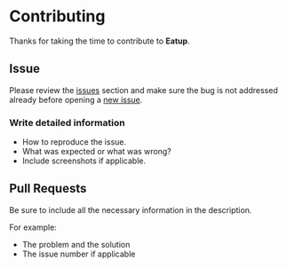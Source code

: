 # Contributing
Thanks for taking the time to contribute to **Eatup**.

## Issue

Please review the [issues](../../issues) section and make sure the bug is not addressed already before opening a [new issue](../../issues/new).

### Write detailed information

- How to reproduce the issue.
- What was expected or what was wrong?
- Include screenshots if applicable.

## Pull Requests

Be sure to include all the necessary information in the description.

For example:

- The problem and the solution
- The issue number if applicable
